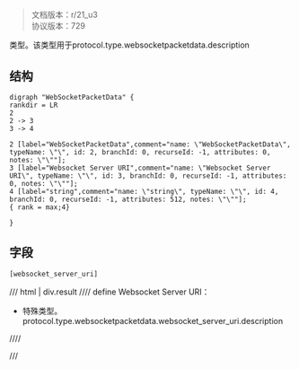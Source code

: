 # <!-- md:samp WebSocketPacketData -->

> 文档版本：r/21_u3<br/>协议版本：729

<!-- md:samp WebSocketPacketData -->类型。该类型用于protocol.type.websocketpacketdata.description

## 结构

```viz
digraph "WebSocketPacketData" {
rankdir = LR
2
2 -> 3
3 -> 4

2 [label="WebSocketPacketData",comment="name: \"WebSocketPacketData\", typeName: \"\", id: 2, branchId: 0, recurseId: -1, attributes: 0, notes: \"\""];
3 [label="Websocket Server URI",comment="name: \"Websocket Server URI\", typeName: \"\", id: 3, branchId: 0, recurseId: -1, attributes: 0, notes: \"\""];
4 [label="string",comment="name: \"string\", typeName: \"\", id: 4, branchId: 0, recurseId: -1, attributes: 512, notes: \"\""];
{ rank = max;4}

}

```

## 字段

```title='WebSocketPacketData'
[websocket_server_uri]
```

/// html | div.result
//// define
Websocket Server URI：[<!-- md:samp string -->](../types/string.md)

- 特殊类型。protocol.type.websocketpacketdata.websocket_server_uri.description


////

///

